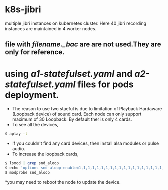 # k8s-jibri
multiple jibri instances on kubernetes cluster. Here 40 jibri recording instances are maintained in 4 worker nodes.

## file with *filename._bac* are are not used.They are only for reference.
# using *a1-statefulset.yaml* and *a2-statefulset.yaml* files for pods deployment.

* The reason to use two staeful is due to limitation of Playback Hardaware (Loopback device) of sound card.
Each node can only support maximum of 30 Loopback. By default ther is only 4 cards.
* To see all the devices,
```bash
$ aplay -l
```
* If you couldn't find any card devices, then install alsa modules or pulse audio.
* To increase the loopback cards,
```bash
$ lsmod | grep snd_aloop
$ echo 'options snd-aloop enable=1,1,1,1,1,1,1,1,1,1,1,1,1,1,1,1,1,1,1,1,1,1,1,1,1,1,1,1,1,1 index=0,1,2,3,4,5,6,7,8,9,10,11,12,13,14,15,16,17,18,19,20,21,22,23,24,25,26,27,28,29' >> cat /etc/modprobe.d/alsa-loopback.conf
$ modprobe snd_aloop
```
*you may need to reboot the node to update the device.
